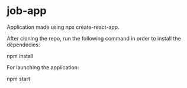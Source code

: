 # job-app

Application made using npx create-react-app.


After cloning the repo, run the following command in order to install the dependecies:

npm install 




For launching the application:

npm start
